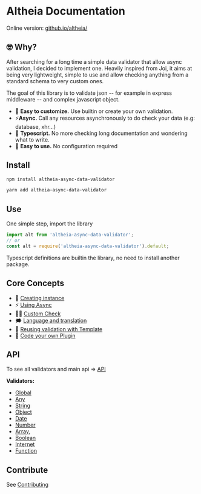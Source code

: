 # Altheia Documentation

Online version: [github.io/altheia/](https://bodinsamuel.github.io/altheia/)

## 🤓 Why?

After searching for a long time a simple data validator that allow async validation, I decided to implement one. Heavily inspired from Joi, it aims at being very lightweight, simple to use and allow checking anything from a standard schema to very custom ones.

The goal of this library is to validate json -- for example in express middleware -- and complex javascript object.

- 💅 **Easy to customize.** Use builtin or create your own validation.
- ⚡️**Async.** Call any resources asynchronously to do check your data (e.g: database, xhr...)
- 🤩 **Typescript.** No more checking long documentation and wondering what to write.
- 🧘 **Easy to use.** No configuration required

## Install

```bash
npm install altheia-async-data-validator
```

```sh
yarn add altheia-async-data-validator
```

## Use

One simple step, import the library

```javascript
import alt from 'altheia-async-data-validator';
// or
const alt = require('altheia-async-data-validator').default;
```

Typescript definitions are builtin the library, no need to install another package.

## Core Concepts

- 👯‍ [Creating instance](core-concepts.md#-creating-instance)
- ⚡️ [Using Async](core-concepts.md#-using-async)
- 💪🏻 [Custom Check](core-concepts.md#-custom-check)
- 🗯 [Language and translation](core-concepts.md#-language-and-translation)
- 🎨 [Reusing validation with Template](core-concepts.md#-templates)
- 👾 [Code your own Plugin](core-concepts.md#-plugins)

## API

To see all validators and main api => [API](api.md)

**Validators:**

- [Global](api.md#global)
- [Any](api.md#any)
- [String](api.md#string)
- [Object](api.md#object)
- [Date](api.md#date)
- [Number](api.md#number)
- [Array](api.md#array),
- [Boolean](api.md#boolean)
- [Internet](api.md#internet)
- [Function](api.md#function)

## Contribute

See [Contributing](contributing.md)
